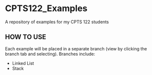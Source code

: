 # CPTS122_Examples
A repository of examples for my CPTS 122 students

## HOW TO USE
Each example will be placed in a separate branch (view by clicking the branch tab and selecting). Branches include:
* Linked List
* Stack
